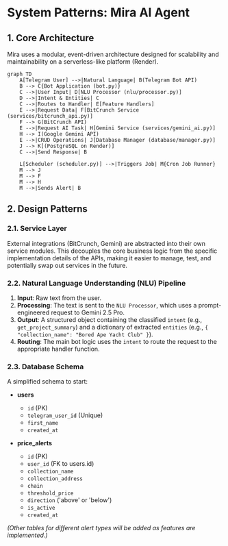 # System Patterns: Mira AI Agent

## 1. Core Architecture
Mira uses a modular, event-driven architecture designed for scalability and maintainability on a serverless-like platform (Render).

```mermaid
graph TD
    A[Telegram User] -->|Natural Language| B(Telegram Bot API)
    B --> C{Bot Application (bot.py)}
    C -->|User Input| D[NLU Processor (nlu/processor.py)]
    D -->|Intent & Entities| C
    C -->|Routes to Handler| E[Feature Handlers]
    E -->|Request Data| F[BitCrunch Service (services/bitcrunch_api.py)]
    F --> G(BitCrunch API)
    E -->|Request AI Task| H[Gemini Service (services/gemini_ai.py)]
    H --> I(Google Gemini API)
    E -->|CRUD Operations| J[Database Manager (database/manager.py)]
    J --> K[(PostgreSQL on Render)]
    C -->|Send Response| B

    L[Scheduler (scheduler.py)] -->|Triggers Job| M{Cron Job Runner}
    M --> J
    M --> F
    M --> H
    M -->|Sends Alert| B
```

## 2. Design Patterns

### 2.1. Service Layer
External integrations (BitCrunch, Gemini) are abstracted into their own service modules. This decouples the core business logic from the specific implementation details of the APIs, making it easier to manage, test, and potentially swap out services in the future.

### 2.2. Natural Language Understanding (NLU) Pipeline
1.  **Input**: Raw text from the user.
2.  **Processing**: The text is sent to the `NLU Processor`, which uses a prompt-engineered request to Gemini 2.5 Pro.
3.  **Output**: A structured object containing the classified `intent` (e.g., `get_project_summary`) and a dictionary of extracted `entities` (e.g., `{ "collection_name": "Bored Ape Yacht Club" }`).
4.  **Routing**: The main bot logic uses the `intent` to route the request to the appropriate handler function.

### 2.3. Database Schema
A simplified schema to start:

-   **users**
    -   `id` (PK)
    -   `telegram_user_id` (Unique)
    -   `first_name`
    -   `created_at`

-   **price_alerts**
    -   `id` (PK)
    -   `user_id` (FK to users.id)
    -   `collection_name`
    -   `collection_address`
    -   `chain`
    -   `threshold_price`
    -   `direction` ('above' or 'below')
    -   `is_active`
    -   `created_at`

*(Other tables for different alert types will be added as features are implemented.)*
